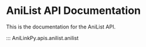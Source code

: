 # AniList API Documentation

This is the documentation for the AniList API.

::: AniLinkPy.apis.anilist.anilist